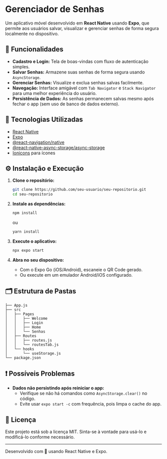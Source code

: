 # Gerenciador de Senhas

Um aplicativo móvel desenvolvido em **React Native** usando **Expo**, que permite aos usuários salvar, visualizar e gerenciar senhas de forma segura localmente no dispositivo.

## 🚀 Funcionalidades

- **Cadastro e Login:** Tela de boas-vindas com fluxo de autenticação simples.
- **Salvar Senhas:** Armazene suas senhas de forma segura usando `AsyncStorage`.
- **Gerenciar Senhas:** Visualize e exclua senhas salvas facilmente.
- **Navegação:** Interface amigável com `Tab Navigator` e `Stack Navigator` para uma melhor experiência do usuário.
- **Persistência de Dados:** As senhas permanecem salvas mesmo após fechar o app (sem uso de banco de dados externo).

## 📱 Tecnologias Utilizadas

- [React Native](https://reactnative.dev/)
- [Expo](https://expo.dev/)
- [@react-navigation/native](https://reactnavigation.org/)
- [@react-native-async-storage/async-storage](https://react-native-async-storage.github.io/async-storage/)
- [Ionicons](https://ionic.io/ionicons) para ícones

## ⚙️ Instalação e Execução

1. **Clone o repositório:**
   ```bash
   git clone https://github.com/seu-usuario/seu-repositorio.git
   cd seu-repositorio
   ```

2. **Instale as dependências:**
   ```bash
   npm install
   ```
   ou
   ```bash
   yarn install
   ```

3. **Execute o aplicativo:**
   ```bash
   npx expo start
   ```

4. **Abra no seu dispositivo:**
   - Com o Expo Go (iOS/Android), escaneie o QR Code gerado.
   - Ou execute em um emulador Android/iOS configurado.

## 🗂️ Estrutura de Pastas

```
├── App.js
├── src
│   ├── Pages
│   │   ├── Welcome
│   │   ├── Login
│   │   ├── Home
│   │   └── Senhas
│   ├── Routes
│   │   ├── routes.js
│   │   └── routesTab.js
│   └── hooks
│       └── useStorage.js
└── package.json
```

## ❗ Possíveis Problemas

- **Dados não persistindo após reiniciar o app:**
  - Verifique se não há comandos como `AsyncStorage.clear()` no código.
  - Evite usar `expo start -c` com frequência, pois limpa o cache do app.

## 📄 Licença

Este projeto está sob a licença MIT. Sinta-se à vontade para usá-lo e modificá-lo conforme necessário.

---

Desenvolvido com 💙 usando React Native e Expo.

